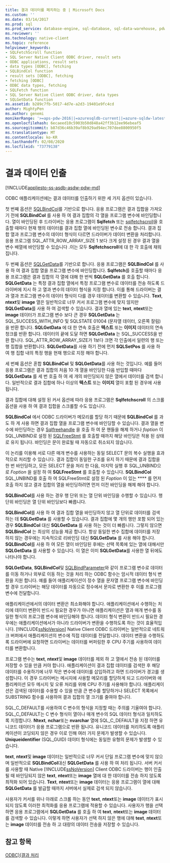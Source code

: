 ```yaml
---
title: 결과 데이터를 페치하는 중 | Microsoft Docs
ms.custom: ''
ms.date: 03/14/2017
ms.prod: sql
ms.prod_service: database-engine, sql-database, sql-data-warehouse, pdw
ms.reviewer: ''
ms.technology: native-client
ms.topic: reference
helpviewer_keywords:
- SQLFetchScroll function
- SQL Server Native Client ODBC driver, result sets
- ODBC applications, result sets
- data types [ODBC], fetching
- SQLBindCol function
- result sets [ODBC], fetching
- fetching [ODBC]
- ODBC data types, fetching
- SQLFetch function
- SQL Server Native Client ODBC driver, data types
- SQLGetData function
ms.assetid: b289c7fb-5017-4d7e-a2d3-19401e9fc4cd
author: MightyPen
ms.author: genemi
monikerRange: '>=aps-pdw-2016||=azuresqldb-current||=azure-sqldw-latest||>=sql-server-2016||=sqlallproducts-allversions||>=sql-server-linux-2017||=azuresqldb-mi-current'
ms.openlocfilehash: 6ecaeed10c5903b50d848a42ff3b12ee96ebeaf5
ms.sourcegitcommit: b87d36c46b39af8b929ad94ec707dee8800950f5
ms.translationtype: MT
ms.contentlocale: ko-KR
ms.lasthandoff: 02/08/2020
ms.locfileid: "73779138"
---
```

# <a name="fetching-result-data"></a>결과 데이터 인출
[!INCLUDE[appliesto-ss-asdb-asdw-pdw-md](../../includes/appliesto-ss-asdb-asdw-pdw-md.md)]

  ODBC 애플리케이션에는 결과 데이터를 인출하기 위한 세 가지 옵션이 있습니다.  
  
 첫 번째 옵션은 [SQLBindCol](../../relational-databases/native-client-odbc-api/sqlbindcol.md)를 기반으로 합니다. 응용 프로그램은 결과 집합을 가져오기 전에 **SQLBindCol** 를 사용 하 여 결과 집합의 각 열을 프로그램 변수에 바인딩합니다. 열이 바인딩된 후 드라이버는 응용 프로그램이 **Sqlfetch** 또는 [sqlfetchscroll](../../relational-databases/native-client-odbc-api/sqlfetchscroll.md)을 호출할 때마다 현재 행의 데이터를 결과 집합 열에 바인딩된 변수로 전송 합니다. 결과 집합 열과 프로그램 변수의 데이터 형식이 다르면 드라이버가 데이터 변환을 처리합니다. 응용 프로그램 SQL_ATTR_ROW_ARRAY_SIZE 1 보다 크게 설정 된 경우 결과 열을 변수 배열에 바인딩할 수 있습니다 .이는 모두 **Sqlfetchscroll**에 대 한 각 호출에 채워집니다.  
  
 두 번째 옵션은 [SQLGetData](../../relational-databases/native-client-odbc-api/sqlgetdata.md)를 기반으로 합니다. 응용 프로그램은 **SQLBindCol** 를 사용 하 여 결과 집합 열을 프로그램 변수에 바인딩합니다. **Sqlfetch**를 호출할 때마다 응용 프로그램은 결과 집합의 각 열에 대해 한 번씩 **SQLGetData** 를 호출 합니다. **SQLGetData** 는 특정 결과 집합 열에서 특정 프로그램 변수로 데이터를 전송 하도록 드라이버에 지시 하 고 열과 변수의 데이터 형식을 지정 합니다. 이를 통해 드라이버는 결과 열과 프로그램 변수의 데이터 형식이 다를 경우 데이터를 변환할 수 있습니다. **Text**, **ntext**및 **image** 열은 일반적으로 너무 커서 프로그램 변수에 맞지 않지만 **SQLGetData**를 사용 하 여 검색할 수 있습니다. 결과 열에 있는 **text**, **ntext**또는 **image** 데이터가 프로그램 변수 보다 큰 경우 **SQLGetData** 는 SQL_SUCCESS_WITH_INFO 및 SQLSTATE 01004 (문자열 데이터, 오른쪽 잘림)을 반환 합니다. **SQLGetData** 에 대 한 연속 호출은 **텍스트** 또는 **이미지** 데이터의 연속 청크를 반환 합니다. 데이터의 끝에 도달 하면 **SQLGetData** 는 SQL_SUCCESS을 반환 합니다. SQL_ATTR_ROW_ARRAY_SIZE가 1보다 크면 각 인출에서 일련의 행 또는 행 집합을 반환합니다. **SQLGetData**를 사용 하기 전에 먼저 **SQLSetPos** 를 사용 하 여 행 집합 내의 특정 행을 현재 행으로 지정 해야 합니다.  
  
 세 번째 옵션은 혼합 **SQLBindCol** 및 **SQLGetData**를 사용 하는 것입니다. 예를 들어 응용 프로그램은 결과 집합의 처음 10 개 열을 바인딩한 다음 반입할 때마다 **SQLGetData** 를 세 번 호출 하 여 세 개의 바인딩되지 않은 열에서 데이터를 검색 합니다. 일반적으로 결과 집합에 하나 이상의 **텍스트** 또는 **이미지** 열이 포함 된 경우에 사용 됩니다.  
  
 결과 집합에 대해 설정 된 커서 옵션에 따라 응용 프로그램은 **Sqlfetchscroll** 의 스크롤 옵션을 사용 하 여 결과 집합을 스크롤할 수도 있습니다.  
  
 **SQLBindCol** 에서 ODBC 드라이버가 메모리를 할당 하기 때문에 **SQLBindCol** 를 과도 하 게 사용 하면 결과 집합 열을 프로그램 변수에 바인딩할 수 있습니다. 결과 열을 변수에 바인딩하는 경우 [Sqlfreehandle](../../relational-databases/native-client-odbc-api/sqlfreehandle.md) 을 호출 하 여 문 핸들을 해제 하거나 *foption* 이 SQL_UNBIND로 설정 된 [SQLFreeStmt](../../relational-databases/native-client-odbc-api/sqlfreestmt.md) 를 호출할 때까지 해당 바인딩은 적용 된 상태로 유지 됩니다. 바인딩은 문이 완료될 때 자동으로 취소되지 않습니다.  
  
 이 논리를 이용해 서로 다른 매개 변수를 사용하는 동일 SELECT 문의 복수 실행을 효과적으로 처리할 수 있습니다. 결과 집합이 동일한 구조를 유지 하기 때문에 결과 집합을 한 번 바인딩하고, 모든 SELECT 문을 처리 한 다음, 마지막 실행 후 SQL_UNBIND으로 *Foption* 을 설정 하 여 **SQLFreeStmt** 를 호출할 수 있습니다. **SQLBindCol** SQL_UNBIND를 호출 하 여 SQLFreeStmt로 설정 된 *Foption* 이 있는 **** 를 먼저 호출 하지 않고 결과 집합의 열을 바인딩하려면 먼저 이전 바인딩을 해제 해야 합니다.  
  
 **SQLBindCol**를 사용 하는 경우 행 단위 또는 열 단위 바인딩을 수행할 수 있습니다. 행 단위 바인딩은 열 단위 바인딩보다 빠릅니다.  
  
 **SQLBindCol**를 사용 하 여 결과 집합 열을 바인딩하지 않고 열 단위로 데이터를 검색 하는 데 **SQLGetData** 를 사용할 수 있습니다. 결과 집합에 몇 개의 행만 포함 되어 있는 경우 **SQLBindCol** 대신 **SQLGetData** 를 사용 하는 것이 더 빠릅니다. 그렇지 않으면 **SQLBindCol** 는 최상의 성능을 제공 합니다. 항상 동일한 변수 집합에 데이터를 저장 하지 않는 경우에는 지속적으로 리바인딩 대신 **SQLGetData** 를 사용 해야 합니다. **SQLBindCol**를 사용 하 여 모든 열이 바인딩된 후에는 선택 목록에 있는 열에 대해서만 **SQLGetData** 를 사용할 수 있습니다. 이 열은 이미 **SQLGetData**를 사용한 열 뒤에도 나타나야 합니다.  
  
 **SQLGetData**, **SQLBindCol**및 [SQLBindParameter](../../relational-databases/native-client-odbc-api/sqlbindparameter.md)와 같이 프로그램 변수로 데이터를 이동 하거나 외부로 이동 하는 것을 처리 하는 ODBC 함수는 암시적 데이터 형식 변환을 지원 합니다. 예를 들어 애플리케이션이 정수 열을 문자열 프로그램 변수에 바인딩할 경우 드라이버는 해당 데이터를 자동으로 정수에서 문자로 변환한 후 이를 프로그램 변수에 전달합니다.  
  
 애플리케이션에서의 데이터 변환은 최소화해야 합니다. 애플리케이션에서 수행하는 처리에 데이터 변환이 반드시 필요한 경우가 아니면 애플리케이션은 열과 매개 변수를 동일한 형식의 프로그램 변수에 바인딩해야 합니다. 데이터 형식 변환이 반드시 필요한 경우에는 애플리케이션에서가 아니라 드라이버가 변환을 수행하도록 하는 것이 효율적입니다. 
  [!INCLUDE[ssNoVersion](../../includes/ssnoversion-md.md)] Native Client ODBC 드라이버는 일반적으로 네트워크 버퍼에서 애플리케이션의 변수에 직접 데이터를 전달합니다. 데이터 변환을 수행하도록 드라이버에 요청하면 드라이버는 데이터를 버퍼링한 후 CPU 주기를 사용하여 데이터를 변환합니다.  
  
 프로그램 변수는 **text**, **ntext**및 **image** 데이터를 제외 하 고 열에서 전송 된 데이터를 저장할 수 있을 만큼 커야 합니다. 애플리케이션이 결과 집합 데이터를 검색한 후 해당 데이터를 수용하기에 너무 작은 변수에 데이터를 삽입하려고 하면 드라이버가 경고를 생성합니다. 이 경우 드라이버는 메시지에 사용할 메모리를 할당하게 되고 드라이버와 애플리케이션 모두 메시지 및 오류 처리를 위해 CPU 주기를 사용해야 합니다. 애플리케이션은 검색된 데이터를 수용할 수 있을 만큼 큰 변수를 할당하거나 SELECT 목록에서 SUBSTRING 함수를 사용하여 결과 집합의 열 크기를 줄여야 합니다.  
  
 SQL_C_DEFAULT를 사용하여 C 변수의 형식을 지정할 때는 주의를 기울여야 합니다. SQL_C_DEFAULT는 C 변수 형식이 열이나 매개 변수의 SQL 데이터 형식과 일치하도록 지정합니다. **Ntext**, **nchar**또는 **nvarchar** 열에 SQL_C_DEFAULT을 지정 하면 유니코드 데이터가 응용 프로그램으로 반환 됩니다. 유니코드 데이터를 처리하도록 애플리케이션이 코딩되지 않은 경우 이로 인해 여러 가지 문제가 발생할 수 있습니다. **Uniqueidentifier** (SQL_GUID) 데이터 형식에는 동일한 유형의 문제가 발생할 수 있습니다.  
  
 **text**, **ntext**및 **image** 데이터는 일반적으로 너무 커서 단일 프로그램 변수에 맞지 않으며 일반적으로 **SQLBindCol**대신 **SQLGetData** 를 사용 하 여 처리 됩니다. 서버 커서를 사용할 때 Native [!INCLUDE[ssNoVersion](../../includes/ssnoversion-md.md)] Client ODBC 드라이버는 행이 인출 될 때 바인딩되지 않은 **text**, **ntext**또는 **image** 열에 대 한 데이터를 전송 하지 않도록 최적화 되어 있습니다. **Text**, **ntext**또는 **image** 데이터는 응용 프로그램이 열에 대해 **SQLGetData** 를 발급할 때까지 서버에서 실제로 검색 되지 않습니다.  
  
 사용자가 커서를 위나 아래로 스크롤 하는 동안 **text**, **ntext**또는 **image** 데이터가 표시 되지 않도록 이러한 최적화를 응용 프로그램에 적용할 수 있습니다. 사용자가 행을 선택 하면 응용 프로그램에서 **SQLGetData** 를 호출 하 여 **text**, **ntext**또는 **image** 데이터를 검색할 수 있습니다. 이렇게 하면 사용자가 선택 하지 않은 행에 대해 **text**, **ntext**또는 **image** 데이터를 전송 하 고 대량의 데이터 전송을 저장할 수 있습니다.  
  
## <a name="see-also"></a>참고 항목  
 [ODBC&#41;&#40;결과 처리](../../relational-databases/native-client-odbc-results/processing-results-odbc.md)  
  
  
